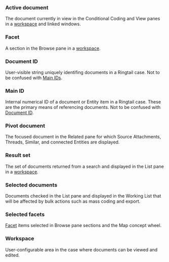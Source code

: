 ### Active document
The document currently in view in the Conditional Coding and View panes in a [workspace](#workspace) and linked windows.

### Facet
A section in the Browse pane in a [workspace](#workspace).

### Document ID
User-visible string uniquely identifing documents in a Ringtail case. Not to be confused with [Main IDs](#main-id).

### Main ID
Internal numerical ID of a document or Entity item in a Ringtail case. These are the primary means of referencing documents. Not to be confused with [Document ID](#document-id).

### Pivot document
The focused document in the Related pane for which Source Attachments, Threads, Similar, and connected Entities are displayed.

### Result set
The set of documents returned from a search and displayed in the List pane in a [workspace](#workspace).

### Selected documents
Documents checked in the List pane and displayed in the Working List that will be affected by bulk actions such as mass coding and export.

### Selected facets
[Facet](#facet) items selected in Browse pane sections and the Map concept wheel.

### Workspace
User-configurable area in the case where documents can be viewed and edited.
